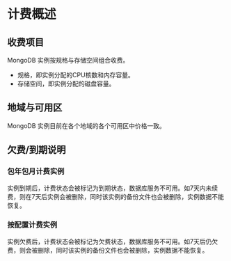 # 计费概述
## 收费项目

MongoDB 实例按规格与存储空间组合收费。

- 规格，即实例分配的CPU核数和内存容量。
- 存储空间，即实例分配的磁盘容量。

## 地域与可用区

MongoDB 实例目前在各个地域的各个可用区中价格一致。

## 欠费/到期说明

### 包年包月计费实例
实例到期后，计费状态会被标记为到期状态，数据库服务不可用。如7天内未续费，则在7天后实例会被删除，同时该实例的备份文件也会被删除，实例数据不能恢复。

### 按配置计费实例
实例欠费后，计费状态会被标记为欠费状态，数据库服务不可用。如7天后仍欠费，则会被删除，同时该实例的备份文件也会被删除，实例数据不能恢复。
